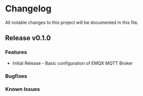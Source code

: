 # Changelog

All notable changes to this project will be documented in this file.

## Release v0.1.0

### Features

- Initial Release - Basic configuration of EMQX MQTT Broker

### Bugfixes

### Known Issues
